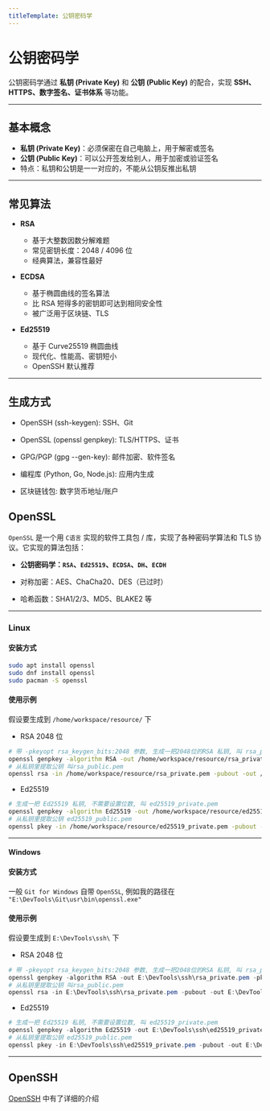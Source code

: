 ```yaml
---
titleTemplate: 公钥密码学
---
```

# 公钥密码学

公钥密码学通过 **私钥 (Private Key)** 和 **公钥 (Public Key)** 的配合，实现 **SSH、HTTPS、数字签名、证书体系** 等功能。


---

## 基本概念
- **私钥 (Private Key)**：必须保密在自己电脑上，用于解密或签名  
- **公钥 (Public Key)**：可以公开签发给别人，用于加密或验证签名  
- 特点：私钥和公钥是一一对应的，不能从公钥反推出私钥

---


## 常见算法
- **RSA**  
  - 基于大整数因数分解难题  
  - 常见密钥长度：2048 / 4096 位  
  - 经典算法，兼容性最好  

- **ECDSA**  
  - 基于椭圆曲线的签名算法  
  - 比 RSA 短得多的密钥即可达到相同安全性  
  - 被广泛用于区块链、TLS  

- **Ed25519**  
  - 基于 Curve25519 椭圆曲线  
  - 现代化、性能高、密钥短小  
  - OpenSSH 默认推荐  

---

## 生成方式

- OpenSSH (ssh-keygen): SSH、Git

- OpenSSL (openssl genpkey): TLS/HTTPS、证书

- GPG/PGP (gpg --gen-key): 邮件加密、软件签名

- 编程库 (Python, Go, Node.js): 应用内生成

- 区块链钱包: 数字货币地址/账户


## OpenSSL

`OpenSSL` 是一个用 `C语言` 实现的软件工具包 / 库，实现了各种密码学算法和 TLS 协议。它实现的算法包括：
- **公钥密码学：`RSA`、`Ed25519`、`ECDSA`、`DH`、`ECDH`**

- 对称加密：AES、ChaCha20、DES（已过时）

- 哈希函数：SHA1/2/3、MD5、BLAKE2 等

---

### Linux
#### 安装方式
```bash
sudo apt install openssl
sudo dnf install openssl
sudo pacman -S openssl
```

#### 使用示例
假设要生成到 `/home/workspace/resource/` 下
- RSA 2048 位
```bash
# 带 -pkeyopt rsa_keygen_bits:2048 参数, 生成一把2048位的RSA 私钥, 叫 rsa_private.pem
openssl genpkey -algorithm RSA -out /home/workspace/resource/rsa_private.pem -pkeyopt rsa_keygen_bits:2048
# 从私钥里提取公钥 叫rsa_public.pem
openssl rsa -in /home/workspace/resource/rsa_private.pem -pubout -out /home/workspace/resource/rsa_public.pem
```
- Ed25519
```bash
# 生成一把 Ed25519 私钥, 不需要设置位数, 叫 ed25519_private.pem
openssl genpkey -algorithm Ed25519 -out /home/workspace/resource/ed25519_private.pem
# 从私钥里提取公钥 ed25519_public.pem
openssl pkey -in /home/workspace/resource/ed25519_private.pem -pubout -out /home/workspace/resource/ed25519_public.pem
```

---

#### Windows

#### 安装方式
一般 `Git for Windows` 自带 `OpenSSL`, 例如我的路径在 `"E:\DevTools\Git\usr\bin\openssl.exe"`

#### 使用示例
假设要生成到 `E:\DevTools\ssh\` 下
- RSA 2048 位
```powershell
# 带 -pkeyopt rsa_keygen_bits:2048 参数, 生成一把2048位的RSA 私钥, 叫 rsa_private.pem
openssl genpkey -algorithm RSA -out E:\DevTools\ssh\rsa_private.pem -pkeyopt rsa_keygen_bits:2048
# 从私钥里提取公钥 叫rsa_public.pem
openssl rsa -in E:\DevTools\ssh\rsa_private.pem -pubout -out E:\DevTools\ssh\rsa_public.pem
```
- Ed25519
```powershell
# 生成一把 Ed25519 私钥, 不需要设置位数, 叫 ed25519_private.pem
openssl genpkey -algorithm Ed25519 -out E:\DevTools\ssh\ed25519_private.pem
# 从私钥里提取公钥 ed25519_public.pem
openssl pkey -in E:\DevTools\ssh\ed25519_private.pem -pubout -out E:\DevTools\ssh\ed25519_public.pem
```

---

## OpenSSH
[OpenSSH](./OpenSSH) 中有了详细的介绍

